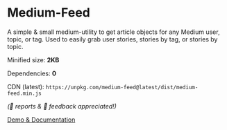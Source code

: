 # Medium-Feed

A simple & small medium-utility to get article objects for any Medium user, topic, or tag.
Used to easily grab user stories, stories by tag, or stories by topic.

Minified size: **2KB**

Dependencies: **0**

CDN (latest): `https://unpkg.com/medium-feed@latest/dist/medium-feed.min.js`

_(🐞 reports & 💬 feedback appreciated!)_

[Demo & Documentation](https://ghosts.github.io/medium-feed/ "Medium-Feed Documentation")
